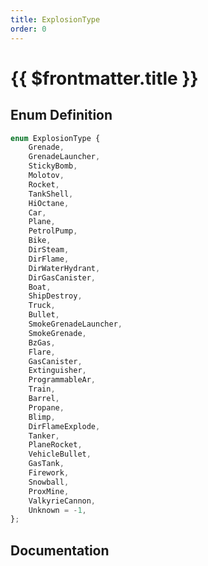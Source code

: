 ```yaml
---
title: ExplosionType
order: 0
---
```


# {{ $frontmatter.title }}

## Enum Definition

```ts
enum ExplosionType {
    Grenade,
    GrenadeLauncher,
    StickyBomb,
    Molotov,
    Rocket,
    TankShell,
    HiOctane,
    Car,
    Plane,
    PetrolPump,
    Bike,
    DirSteam,
    DirFlame,
    DirWaterHydrant,
    DirGasCanister,
    Boat,
    ShipDestroy,
    Truck,
    Bullet,
    SmokeGrenadeLauncher,
    SmokeGrenade,
    BzGas,
    Flare,
    GasCanister,
    Extinguisher,
    ProgrammableAr,
    Train,
    Barrel,
    Propane,
    Blimp,
    DirFlameExplode,
    Tanker,
    PlaneRocket,
    VehicleBullet,
    GasTank,
    Firework,
    Snowball,
    ProxMine,
    ValkyrieCannon,
    Unknown = -1,
};
```

## Documentation

<!--@include: ./parts/explosionType.md-->
